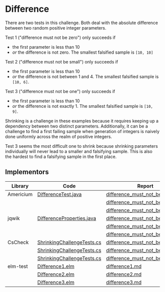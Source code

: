 # Difference

There are two tests in this challenge. Both deal with the absolute difference 
between two random positive integer parameters. 

Test 1 ("difference must not be zero") only succeeds if 
- the first parameter is less than 10 
- _or_ the difference is not zero.
The smallest falsified sample is `[10, 10]`

Test 2 ("difference must not be small") only succeeds if 
- the first parameter is less than 10 
- _or_ the difference is not between 1 and 4.
The smallest falsified sample is `[10, 6]`.

Test 3 ("difference must not be one") only succeeds if 
- the first parameter is less than 10 
- _or_ the difference is not exactly 1.
The smallest falsified sample is `[10, 9]`.

Shrinking is a challenge in these examples because it requires keeping up a dependency between 
two distinct parameters. 
Additionally, it can be a challenge to find a first failing sample when generation of 
integers is naively done uniformly across the realm of positive integers. 

Test 3 seems the most difficult one to shrink because shrinking parameters individually
will never lead to a smaller and falsifying sample.
This is also the hardest to find a falsifying sample in the first place.


## Implementors

| Library   | Code                                                                                                            | Report                                                                                              |
|-----------|-----------------------------------------------------------------------------------------------------------------|-----------------------------------------------------------------------------------------------------|
| Americium | [DifferenceTest.java](/pbt-libraries/americium/src/test/java/challenges/difference/DifferenceTest.java)         | [difference_must_not_be_zero.md](/pbt-libraries/americium/reports/difference_must_not_be_zero.md)   |
|           |                                                                                                                 | [difference_must_not_be_one.md](/pbt-libraries/americium/reports/difference_must_not_be_one.md)     |
|           |                                                                                                                 | [difference_must_not_be_small.md](/pbt-libraries/americium/reports/difference_must_not_be_small.md) |
| jqwik     | [DifferenceProperties.java](/pbt-libraries/jqwik/src/test/java/challenges/difference/DifferenceProperties.java) | [difference_must_not_be_zero.md](/pbt-libraries/jqwik/reports/difference_must_not_be_zero.md)       |
|           |                                                                                                                 | [difference_must_not_be_one.md](/pbt-libraries/jqwik/reports/difference_must_not_be_one.md)         |
|           |                                                                                                                 | [difference_must_not_be_small.md](/pbt-libraries/jqwik/reports/difference_must_not_be_small.md)     |
| CsCheck   | [ShrinkingChallengeTests.cs](/pbt-libraries/cscheck/ShrinkingChallengeTests.cs#L105)                            | [difference_must_not_be_zero.md](/pbt-libraries/cscheck/reports/difference_must_not_be_zero.md)     |
|           | [ShrinkingChallengeTests.cs](/pbt-libraries/cscheck/ShrinkingChallengeTests.cs#L119)                            | [difference_must_not_be_one.md](/pbt-libraries/cscheck/reports/difference_must_not_be_one.md)       |
|           | [ShrinkingChallengeTests.cs](/pbt-libraries/cscheck/ShrinkingChallengeTests.cs#L112)                            | [difference_must_not_be_small.md](/pbt-libraries/cscheck/reports/difference_must_not_be_small.md)   |
| elm-test  | [Difference1.elm](/pbt-libraries/elm-test/src/Challenge/Difference1.elm)                                        | [difference1.md](/pbt-libraries/elm-test/reports/difference1.md)                                    |
|           | [Difference2.elm](/pbt-libraries/elm-test/src/Challenge/Difference2.elm)                                        | [difference2.md](/pbt-libraries/elm-test/reports/difference2.md)                                    |
|           | [Difference3.elm](/pbt-libraries/elm-test/src/Challenge/Difference3.elm)                                        | [difference3.md](/pbt-libraries/elm-test/reports/difference3.md)                                    |
